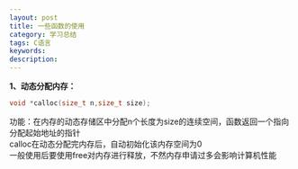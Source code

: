 ```yaml
---
layout: post
title: 一些函数的使用
category: 学习总结
tags: C语言
keywords: 
description:
---
```

**1、动态分配内存：**  

``` c
void *calloc(size_t n,size_t size);
```  

功能：在内存的动态存储区中分配n个长度为size的连续空间，函数返回一个指向分配起始地址的指针  
calloc在动态分配完内存后，自动初始化该内存空间为0  
一般使用后要使用free对内存进行释放，不然内存申请过多会影响计算机性能  
  

  
